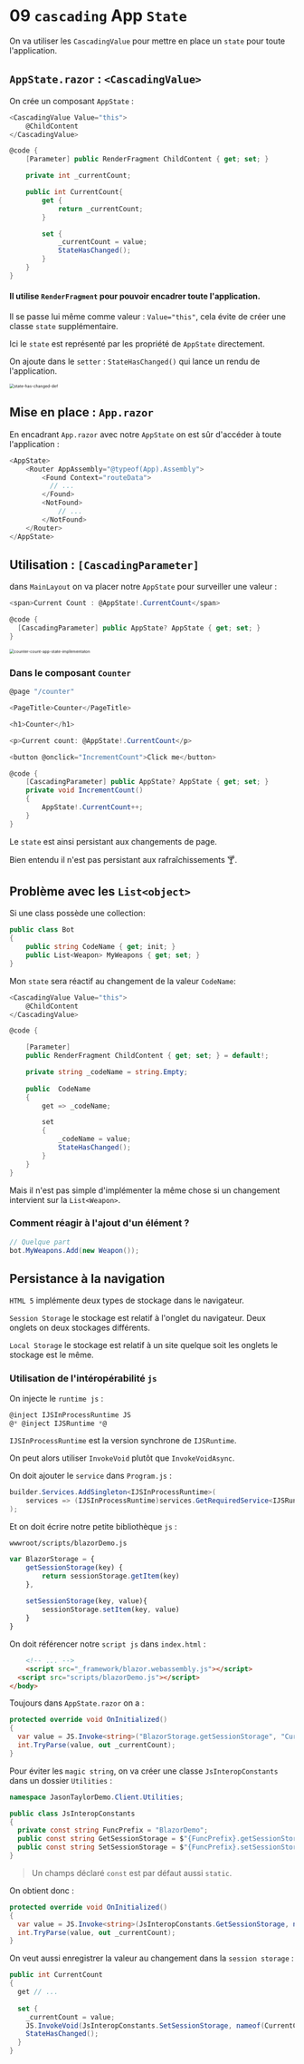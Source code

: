 # 09 `cascading` App `State`

On va utiliser les `CascadingValue` pour mettre en place un `state` pour toute l'application.

## `AppState.razor` : `<CascadingValue>`

On crée un composant `AppState` :

```cs
<CascadingValue Value="this">
    @ChildContent
</CascadingValue>

@code {
    [Parameter] public RenderFragment ChildContent { get; set; }

    private int _currentCount;

    public int CurrentCount{
        get {
            return _currentCount;
        }

        set {
            _currentCount = value;
            StateHasChanged();
        }
    }
}
```

#### Il utilise `RenderFragment` pour pouvoir encadrer toute l'application.

Il se passe lui même comme valeur : `Value="this"`, cela évite de créer une classe `state` supplémentaire.

Ici le `state` est représenté par les propriété de `AppState` directement.

On ajoute dans le `setter` : `StateHasChanged()` qui lance un rendu de l'application.

<img src="assets/state-has-changed-def.png" alt="state-has-changed-def" style="zoom:50%;" />

## Mise en place : `App.razor`

En encadrant `App.razor` avec notre `AppState` on est sûr d'accéder à toute l'application :

```cs
<AppState>
    <Router AppAssembly="@typeof(App).Assembly">
        <Found Context="routeData">
          // ...
        </Found>
        <NotFound>
            // ...
        </NotFound>
    </Router>
</AppState>
```



## Utilisation : `[CascadingParameter]`

dans `MainLayout` on va placer notre `AppState` pour surveiller une valeur :

```cs
<span>Current Count : @AppState!.CurrentCount</span>

@code {
  [CascadingParameter] public AppState? AppState { get; set; }
}
```

<img src="assets/counter-count-app-state-implementaton.png" alt="counter-count-app-state-implementaton" style="zoom:50%;" />



### Dans le composant `Counter`

```cs
@page "/counter"

<PageTitle>Counter</PageTitle>

<h1>Counter</h1>

<p>Current count: @AppState!.CurrentCount</p>

<button @onclick="IncrementCount">Click me</button>

@code {
    [CascadingParameter] public AppState? AppState { get; set; }
    private void IncrementCount()
    {
        AppState!.CurrentCount++;
    }
}
```

Le `state` est ainsi persistant aux changements de page.

Bien entendu il n'est pas persistant aux rafraîchissements 🍸.



## Problème avec les `List<object>`

Si une class possède une collection:

```cs
public class Bot
{
    public string CodeName { get; init; }
    public List<Weapon> MyWeapons { get; set; }
}
```

Mon `state` sera réactif au changement de la valeur `CodeName`:

```cs
<CascadingValue Value="this">
    @ChildContent
</CascadingValue>

@code {

    [Parameter]
    public RenderFragment ChildContent { get; set; } = default!;

    private string _codeName = string.Empty;
    
    public  CodeName
    {
        get => _codeName;

        set
        {
            _codeName = value;
            StateHasChanged();
        }
    }
}
```

Mais il n'est pas simple d'implémenter la même chose si un changement intervient sur la `List<Weapon>`.

### Comment réagir à l'ajout d'un élément ?

```cs
// Quelque part
bot.MyWeapons.Add(new Weapon());
```



## Persistance à la navigation

`HTML 5` implémente deux types de stockage dans le navigateur.

`Session Storage` le stockage est relatif à l'onglet du navigateur. Deux onglets on deux stockages différents.

`Local Storage` le stockage est relatif à un site quelque soit les onglets le stockage est le même.

### Utilisation de l'intéropérabilité `js`

On injecte le `runtime js` :

```cs
@inject IJSInProcessRuntime JS
@* @inject IJSRuntime *@
```

`IJSInProcessRuntime` est la version synchrone de `IJSRuntime`.

On peut alors utiliser `InvokeVoid` plutôt que `InvokeVoidAsync`.

On doit ajouter le `service` dans `Program.js` :

```cs
builder.Services.AddSingleton<IJSInProcessRuntime>(
	services => (IJSInProcessRuntime)services.GetRequiredService<IJSRuntime>()
);
```

Et on doit écrire notre petite bibliothèque `js` :

`wwwroot/scripts/blazorDemo.js`

```js
var BlazorStorage = {
    getSessionStorage(key) {
        return sessionStorage.getItem(key)
    },
    
    setSessionStorage(key, value){
        sessionStorage.setItem(key, value)
    }
}
```

On doit référencer notre `script js` dans `index.html` :

```html
	<!-- ... -->
	<script src="_framework/blazor.webassembly.js"></script>
  <script src="scripts/blazorDemo.js"></script>
</body>
```



Toujours dans `AppState.razor` on a :

```cs
protected override void OnInitialized()
{
  var value = JS.Invoke<string>("BlazorStorage.getSessionStorage", "CurrentCount");
  int.TryParse(value, out _currentCount);
}
```

Pour éviter les `magic string`, on va créer une classe `JsInteropConstants` dans un dossier `Utilities` :

```cs
namespace JasonTaylorDemo.Client.Utilities;

public class JsInteropConstants
{
  private const string FuncPrefix = "BlazorDemo";
  public const string GetSessionStorage = $"{FuncPrefix}.getSessionStorage";
  public const string SetSessionStorage = $"{FuncPrefix}.setSessionStorage";
}
```

> Un champs déclaré `const` est par défaut aussi `static`.

On obtient donc :

```cs
protected override void OnInitialized()
{
  var value = JS.Invoke<string>(JsInteropConstants.GetSessionStorage, nameof(CurrentCount));
  int.TryParse(value, out _currentCount);
}
```

On veut aussi enregistrer la valeur au changement dans la `session storage` :

```cs
public int CurrentCount
{
  get // ...
    
  set {
    _currentCount = value;
    JS.InvokeVoid(JsInteropConstants.SetSessionStorage, nameof(CurrentCount), value);
    StateHasChanged();
  }
}
```

 